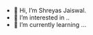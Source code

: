 - 👋 Hi, I’m Shreyas Jaiswal.
- 👀 I’m interested in ..
- 🌱 I’m currently learning ...
<!---
- 💞️ I’m looking to collaborate on ...
- 📫 How to reach me ...
--->
<!---
ShreJais/ShreJais is a ✨ special ✨ repository because its `README.md` (this file) appears on your GitHub profile.
You can click the Preview link to take a look at your changes.
--->
